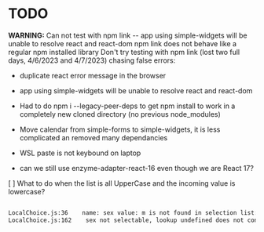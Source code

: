 
# TODO

**WARNING:** Can not test with npm link -- app using simple-widgets will be unable to resolve react and react-dom
npm link does not behave like a regular npm installed library
Don't try testing with npm link (lost two full days, 4/6/2023 and 4/7/2023) chasing false errors:

- duplicate react error message in the browser
- app using simple-widgets will be unable to resolve react and react-dom

- Had to do  npm i --legacy-peer-deps to get npm install to work in a completely new cloned directory (no previous node_modules)
- Move calendar from simple-forms to simple-widgets, it is less complicated an removed many dependancies
- WSL paste is not keybound on laptop
- can we still use enzyme-adapter-react-16 even though we are React 17?

[ ] What to do when the list is all UpperCase and the incoming value is lowercase?

```bash

LocalChoice.js:36    name: sex value: m is not found in selection list: (3) [{…}, {…}, {…}]
LocalChoice.js:162    sex not selectable, lookup undefined does not contain  m => m
```
